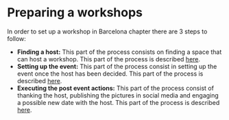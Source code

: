 # Preparing a workshops

In order to set up a workshop in Barcelona chapter there are 3 steps to follow:

* **Finding a host:** This part of the process consists on finding a space that can host a workshop. This part of the process is described [here](finding-a-host.md).
* **Setting up the event:** This part of the process consist in setting up the event once the host has been decided. This part of the process is described [here](setting-up-the-event.md).
* **Executing the post event actions:** This part of the process consist of thanking the host, publishing the pictures in social media and engaging a possible new date with the host. This part of the process is described [here](after-workshop-actions.md).

